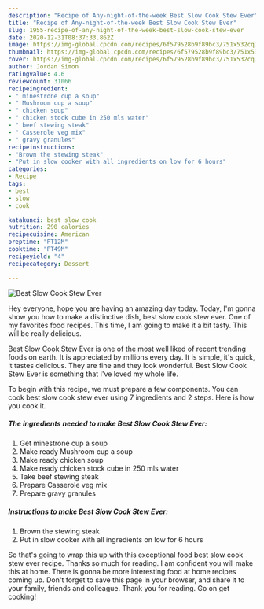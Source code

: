 ```yaml
---
description: "Recipe of Any-night-of-the-week Best Slow Cook Stew Ever"
title: "Recipe of Any-night-of-the-week Best Slow Cook Stew Ever"
slug: 1955-recipe-of-any-night-of-the-week-best-slow-cook-stew-ever
date: 2020-12-31T08:37:33.862Z
image: https://img-global.cpcdn.com/recipes/6f579528b9f89bc3/751x532cq70/best-slow-cook-stew-ever-recipe-main-photo.jpg
thumbnail: https://img-global.cpcdn.com/recipes/6f579528b9f89bc3/751x532cq70/best-slow-cook-stew-ever-recipe-main-photo.jpg
cover: https://img-global.cpcdn.com/recipes/6f579528b9f89bc3/751x532cq70/best-slow-cook-stew-ever-recipe-main-photo.jpg
author: Jordan Simon
ratingvalue: 4.6
reviewcount: 31066
recipeingredient:
- " minestrone cup a soup"
- " Mushroom cup a soup"
- " chicken soup"
- " chicken stock cube in 250 mls water"
- " beef stewing steak"
- " Casserole veg mix"
- " gravy granules"
recipeinstructions:
- "Brown the stewing steak"
- "Put in slow cooker with all ingredients on low for 6 hours"
categories:
- Recipe
tags:
- best
- slow
- cook

katakunci: best slow cook 
nutrition: 290 calories
recipecuisine: American
preptime: "PT12M"
cooktime: "PT49M"
recipeyield: "4"
recipecategory: Dessert

---
```



![Best Slow Cook Stew Ever](https://img-global.cpcdn.com/recipes/6f579528b9f89bc3/751x532cq70/best-slow-cook-stew-ever-recipe-main-photo.jpg)

Hey everyone, hope you are having an amazing day today. Today, I'm gonna show you how to make a distinctive dish, best slow cook stew ever. One of my favorites food recipes. This time, I am going to make it a bit tasty. This will be really delicious.



Best Slow Cook Stew Ever is one of the most well liked of recent trending foods on earth. It is appreciated by millions every day. It is simple, it's quick, it tastes delicious. They are fine and they look wonderful. Best Slow Cook Stew Ever is something that I've loved my whole life.


To begin with this recipe, we must prepare a few components. You can cook best slow cook stew ever using 7 ingredients and 2 steps. Here is how you cook it.

<!--inarticleads1-->

##### The ingredients needed to make Best Slow Cook Stew Ever:

1. Get  minestrone cup a soup
1. Make ready  Mushroom cup a soup
1. Make ready  chicken soup
1. Make ready  chicken stock cube in 250 mls water
1. Take  beef stewing steak
1. Prepare  Casserole veg mix
1. Prepare  gravy granules




<!--inarticleads2-->

##### Instructions to make Best Slow Cook Stew Ever:

1. Brown the stewing steak
1. Put in slow cooker with all ingredients on low for 6 hours




So that's going to wrap this up with this exceptional food best slow cook stew ever recipe. Thanks so much for reading. I am confident you will make this at home. There is gonna be more interesting food at home recipes coming up. Don't forget to save this page in your browser, and share it to your family, friends and colleague. Thank you for reading. Go on get cooking!
